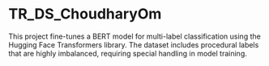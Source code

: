 # TR_DS_ChoudharyOm

This project fine-tunes a BERT model for multi-label classification using the Hugging Face Transformers library. The dataset includes procedural labels that are highly imbalanced, requiring special handling in model training.